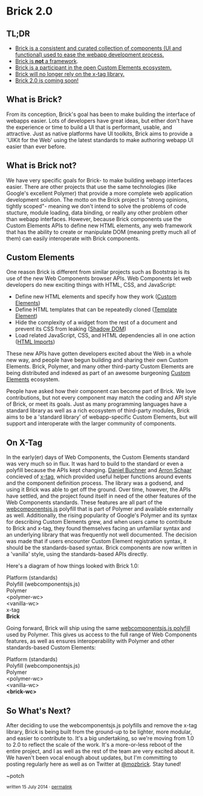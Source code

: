 # Brick 2.0

## TL;DR

* [Brick is a consistent and curated collection of components (UI and functional) used to ease the webapp development process.](#what-is-brick-)
* [Brick is **not** a framework](#what-is-brick-not-).
* [Brick is a participant in the open Custom Elements ecosystem.](#custom-elements)
* [Brick will no longer rely on the x-tag library.](#on-x-tag)
* [Brick 2.0 is coming soon!](#so-what-s-next-)

## What is Brick?

From its conception, Brick's goal has been to make building the interface of webapps easier. Lots of developers have great ideas, but either don't have the experience or time to build a UI that is performant, usable, and attractive. Just as native platforms have UI toolkits, Brick aims to provide a 'UIKit for the Web' using the latest standards to make authoring webapp UI easier than ever before.

## What is Brick not?

We have very specific goals for Brick- to make building webapp interfaces easier. There are other projects that use the same technologies (like Google's excellent Polymer) that provide a more complete web application development solution. The motto on the Brick project is "strong opinions, tightly scoped"- meaning we don't intend to solve the problems of code stucture, module loading, data binding, or really any other problem other than webapp interfaces. However, because Brick components use the Custom Elements APIs to define new HTML elements, any web framework that has the ability to create or manipulate DOM (meaning pretty much all of them) can easily interoperate with Brick components.

## Custom Elements

One reason Brick is different from similar projects such as Bootstrap is its use of the new Web Components browser APIs. Web Components let web developers do new exciting things with HTML, CSS, and JavaScript:

* Define new HTML elements and specify how they work ([Custom Elements](http://www.html5rocks.com/en/tutorials/webcomponents/customelements/))
* Define HTML templates that can be repeatedly cloned ([Template Element](http://www.html5rocks.com/en/tutorials/webcomponents/template/))
* Hide the complexity of a widget from the rest of a document and prevent its CSS from leaking ([Shadow DOM](http://www.html5rocks.com/en/tutorials/webcomponents/shadowdom/))
* Load related JavaScript, CSS, and HTML dependencies all in one action ([HTML Imports](http://www.html5rocks.com/en/tutorials/webcomponents/imports/))

These new APIs have gotten developers excited about the Web in a whole new way, and people have begun building and sharing their own Custom Elements. Brick, Polymer, and many other third-party Custom Elements are being distributed and indexed as part of an awesome burgeoning [Custom Elements](//customelements.io) ecosystem.

People have asked how their component can become part of Brick. We love contributions, but not every component may match the coding and API style of Brick, or meet its goals. Just as many programming languages have a standard library as well as a rich ecosystem of third-party modules, Brick aims to be a 'standard library' of webapp-specific Custom Elements, but will support and interoperate with the larger community of components.

## On X-Tag

In the early(er) days of Web Components, the Custom Elements standard was very much so in flux. It was hard to build to the standard or even a polyfill because the APIs kept changing. [Daniel Buchner](https://github.com/csuwildcat/) and [Arron Schaar](https://github.com/pennyfx/) concieved of [x-tag](http://x-tags.org/), which provided useful helper functions around events and the component definition process. The library was a godsend, and using it Brick was able to get off the ground. Over time, however, the APIs have settled, and the project found itself in need of the other features of the Web Components standards. These features are all part of the [webcomponentsjs.js](https://github.com/Polymer/webcomponentsjs/) polyfill that is part of Polymer and available externally as well. Additionally, the rising popularity of Google's Polymer and its syntax for describing Custom Elements grew, and when users came to contribute to Brick and x-tag, they found themselves facing an unfamiliar syntax and an underlying library that was frequently not well documented. The decision was made that if users encounter Custom Element registration syntax, it should be the standards-based syntax. Brick components are now written in a 'vanilla' style, using the standards-based APIs directly.

Here's a diagram of how things looked with Brick 1.0:

<div class="diagram">
  <div class="layer">
    <div class="label platform">Platform (standards)</div>
    <div class="children">
      <div class="layer">
        <div class="label poly">Polyfill (webcomponentsjs.js)</div>
        <div class="children">
          <div class="layer">
            <div class="label library">Polymer</div>
            <div class="layer">
              <div class="label wc">&lt;polymer-wc&gt;</div>
            </div>
          </div>
          <div class="layer">
            <div class="label wc">&lt;vanilla-wc&gt;</div>
          </div>
          <div class="layer">
            <div class="label library">x-tag</div>
            <div class="children">
              <div class="layer">
                <div class="label wc"><b>Brick</b></div>
              </div>
            </div>
          </div>
        </div>
      </div>
    </div>
  </div>
</div>

Going forward, Brick will ship using the same [webcomponentsjs.js polyfill](https://github.com/Polymer/webcomponentsjs/) used by Polymer. This gives us access to the full range of Web Components features, as well as ensures interoperability with Polymer and other standards-based Custom Elements:

<div class="diagram">
  <div class="layer">
    <div class="label platform">Platform (standards)</div>
    <div class="children">
      <div class="layer">
        <div class="label poly">Polyfill (webcomponentsjs.js)</div>
        <div class="children">
          <div class="layer">
            <div class="label library">Polymer</div>
            <div class="layer">
              <div class="label wc">&lt;polymer-wc&gt;</div>
            </div>
          </div>
          <div class="layer">
            <div class="label wc">&lt;vanilla-wc&gt;</div>
          </div>
          <div class="layer">
            <div class="label wc"><b>&lt;brick-wc&gt;</b></div>
          </div>
        </div>
      </div>
    </div>
  </div>
</div>

## So What's Next?

After deciding to use the webcomponentsjs.js polyfills and remove the x-tag library, Brick is being built from the ground-up to be lighter, more modular, and easier to contribute to. It's a big undertaking, so we're moving from 1.0 to 2.0 to reflect the scale of the work. It's a more-or-less reboot of the entire project, and I as well as the rest of the team are very excited about it. We haven't been vocal enough about updates, but I'm committing to posting regularly here as well as on Twitter at [@mozbrick](https://twitter.com/mozbrick/). Stay tuned!

~potch

<small>written 15 July 2014 &middot; [permalink](/blog/2014-07-11-Brick-2-point-0.html)</small>
